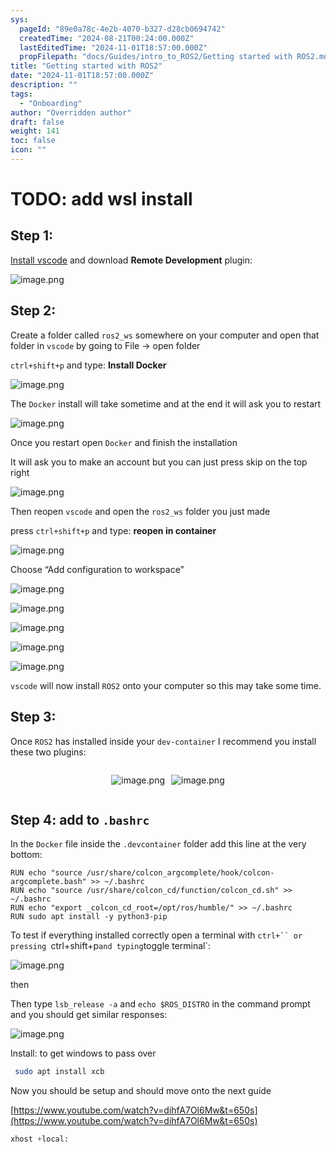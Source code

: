 ```yaml
---
sys:
  pageId: "89e0a78c-4e2b-4070-b327-d28cb0694742"
  createdTime: "2024-08-21T00:24:00.000Z"
  lastEditedTime: "2024-11-01T18:57:00.000Z"
  propFilepath: "docs/Guides/intro_to_ROS2/Getting started with ROS2.md"
title: "Getting started with ROS2"
date: "2024-11-01T18:57:00.000Z"
description: ""
tags:
  - "Onboarding"
author: "Overridden author"
draft: false
weight: 141
toc: false
icon: ""
---
```


# TODO: add wsl install

## Step 1:

[Install vscode](https://code.visualstudio.com/download) and download **Remote Development** plugin:

![image.png](https://prod-files-secure.s3.us-west-2.amazonaws.com/d518164a-d88e-44d1-a4ee-3adb3bd8bce0/efb52993-1881-4a40-b95e-6f020334f022/image.png?X-Amz-Algorithm=AWS4-HMAC-SHA256&X-Amz-Content-Sha256=UNSIGNED-PAYLOAD&X-Amz-Credential=ASIAZI2LB466QNSMXC2H%2F20250319%2Fus-west-2%2Fs3%2Faws4_request&X-Amz-Date=20250319T160951Z&X-Amz-Expires=3600&X-Amz-Security-Token=IQoJb3JpZ2luX2VjEB8aCXVzLXdlc3QtMiJGMEQCIAoIbxaAwT5OH9jK1I5vbLZluqX7E9Snk9yGllWsZEW%2FAiAtmncMgoScfFxiQsymen3yQ12z7Vwqk8WtH7aIOtsBcir%2FAwh4EAAaDDYzNzQyMzE4MzgwNSIMIDLNBzylSV7Hppn6KtwDSvCMjtJwRIj3yQx6YJKqey77vKdud0wzM96n7dQmqrm3m4IFkUgmCn9f%2FcDecRUc2SK3ux%2BV7hYlmYb2kgG369rHOlC%2F1t1HnvQ0KSH2qOf6SX0NfaVew8e1OploqUOJpjytWOE915u%2FSAKtXWfkIKH%2Fj%2B42uRPXoXNbj%2BI0tZs%2B1qAtUad3SV8RfrNF2nii2Q4IBFh1XBZRLN2tfEYJSSWRGfyqxZpcOvKl9iGAroWSL%2FYK6fG1jAcGA%2F7vV%2FS7vcpNyMn1mAmQxwzvzOlibz4P3UuJFbZurK5l6tD4f0W3tgG4PRH1AwfB2jvNgmsw3eOqeaptOV6GgNMThl7qomTegJNgd4EcWJH3YfTMZGdp21VDl3k9YfCj%2FYfttJJlcXwiHVP3ug2Pf0Od1hyiDrTJppT0219VWIhOrQgXKr%2BfnanSmzSfbXevqK2w4mNgr%2F7tZPuPSJlxilX5cMKcHIuTUEuR6fC%2B5OL%2FuM2JPnV68hXPdfOwEDOU%2BVUQN9zuExPC0POKHQn5PgjHftOM9h7%2Fx9wPgL4b4SaImekwOhbPZVgQDP%2Bf1PiQyMQx4%2BhRpDUsbDC70N21dsqWbdOSTpwbROvPuSobIuSdwtWK%2Bvi47B55EZQ5pNpw2YgwoL3rvgY6pgGAL%2FiMssgehuEq%2FwM3d29GwQB62cdfZ5jMWHWVkjf4HNLWtDwfbsL%2B5HzS7mma0hzNTYg0clD6sYrLMkx4BJoX6GX5As5lmW45JXPoqWt4ZUW%2BbIEI4gOKcjfOc4KeA3sbk0Ski2G8W%2B8Kn%2Fj8HI0Y%2BE0SBBjWrwn57YizyC1DuHmOTc3m1mR7%2Bv7Z6DjlLxWY7mMlcRNdYgbtKoi46x7M1u2pktth&X-Amz-Signature=7cc48d18ba0e39cc2f21deee21948944af42cbda5d7e7e1ae278e38536de0742&X-Amz-SignedHeaders=host&x-id=GetObject)

## Step 2:

Create a folder called `ros2_ws` somewhere on your computer and open that folder in `vscode` by going to File → open folder 

`ctrl+shift+p` and type: **Install Docker**

![image.png](https://prod-files-secure.s3.us-west-2.amazonaws.com/d518164a-d88e-44d1-a4ee-3adb3bd8bce0/2269dc0e-1cd5-47ff-bceb-c04ad9b2eab0/image.png?X-Amz-Algorithm=AWS4-HMAC-SHA256&X-Amz-Content-Sha256=UNSIGNED-PAYLOAD&X-Amz-Credential=ASIAZI2LB466QNSMXC2H%2F20250319%2Fus-west-2%2Fs3%2Faws4_request&X-Amz-Date=20250319T160951Z&X-Amz-Expires=3600&X-Amz-Security-Token=IQoJb3JpZ2luX2VjEB8aCXVzLXdlc3QtMiJGMEQCIAoIbxaAwT5OH9jK1I5vbLZluqX7E9Snk9yGllWsZEW%2FAiAtmncMgoScfFxiQsymen3yQ12z7Vwqk8WtH7aIOtsBcir%2FAwh4EAAaDDYzNzQyMzE4MzgwNSIMIDLNBzylSV7Hppn6KtwDSvCMjtJwRIj3yQx6YJKqey77vKdud0wzM96n7dQmqrm3m4IFkUgmCn9f%2FcDecRUc2SK3ux%2BV7hYlmYb2kgG369rHOlC%2F1t1HnvQ0KSH2qOf6SX0NfaVew8e1OploqUOJpjytWOE915u%2FSAKtXWfkIKH%2Fj%2B42uRPXoXNbj%2BI0tZs%2B1qAtUad3SV8RfrNF2nii2Q4IBFh1XBZRLN2tfEYJSSWRGfyqxZpcOvKl9iGAroWSL%2FYK6fG1jAcGA%2F7vV%2FS7vcpNyMn1mAmQxwzvzOlibz4P3UuJFbZurK5l6tD4f0W3tgG4PRH1AwfB2jvNgmsw3eOqeaptOV6GgNMThl7qomTegJNgd4EcWJH3YfTMZGdp21VDl3k9YfCj%2FYfttJJlcXwiHVP3ug2Pf0Od1hyiDrTJppT0219VWIhOrQgXKr%2BfnanSmzSfbXevqK2w4mNgr%2F7tZPuPSJlxilX5cMKcHIuTUEuR6fC%2B5OL%2FuM2JPnV68hXPdfOwEDOU%2BVUQN9zuExPC0POKHQn5PgjHftOM9h7%2Fx9wPgL4b4SaImekwOhbPZVgQDP%2Bf1PiQyMQx4%2BhRpDUsbDC70N21dsqWbdOSTpwbROvPuSobIuSdwtWK%2Bvi47B55EZQ5pNpw2YgwoL3rvgY6pgGAL%2FiMssgehuEq%2FwM3d29GwQB62cdfZ5jMWHWVkjf4HNLWtDwfbsL%2B5HzS7mma0hzNTYg0clD6sYrLMkx4BJoX6GX5As5lmW45JXPoqWt4ZUW%2BbIEI4gOKcjfOc4KeA3sbk0Ski2G8W%2B8Kn%2Fj8HI0Y%2BE0SBBjWrwn57YizyC1DuHmOTc3m1mR7%2Bv7Z6DjlLxWY7mMlcRNdYgbtKoi46x7M1u2pktth&X-Amz-Signature=8062b34a00dcce618a385ccbf656998bba735ee9ef41a6fdc6690ade5a2797b3&X-Amz-SignedHeaders=host&x-id=GetObject)

The `Docker` install will take sometime and at the end it will ask you to restart

![image.png](https://prod-files-secure.s3.us-west-2.amazonaws.com/d518164a-d88e-44d1-a4ee-3adb3bd8bce0/ed233f78-be33-4b1f-b89c-9c346c0e961e/image.png?X-Amz-Algorithm=AWS4-HMAC-SHA256&X-Amz-Content-Sha256=UNSIGNED-PAYLOAD&X-Amz-Credential=ASIAZI2LB466QNSMXC2H%2F20250319%2Fus-west-2%2Fs3%2Faws4_request&X-Amz-Date=20250319T160951Z&X-Amz-Expires=3600&X-Amz-Security-Token=IQoJb3JpZ2luX2VjEB8aCXVzLXdlc3QtMiJGMEQCIAoIbxaAwT5OH9jK1I5vbLZluqX7E9Snk9yGllWsZEW%2FAiAtmncMgoScfFxiQsymen3yQ12z7Vwqk8WtH7aIOtsBcir%2FAwh4EAAaDDYzNzQyMzE4MzgwNSIMIDLNBzylSV7Hppn6KtwDSvCMjtJwRIj3yQx6YJKqey77vKdud0wzM96n7dQmqrm3m4IFkUgmCn9f%2FcDecRUc2SK3ux%2BV7hYlmYb2kgG369rHOlC%2F1t1HnvQ0KSH2qOf6SX0NfaVew8e1OploqUOJpjytWOE915u%2FSAKtXWfkIKH%2Fj%2B42uRPXoXNbj%2BI0tZs%2B1qAtUad3SV8RfrNF2nii2Q4IBFh1XBZRLN2tfEYJSSWRGfyqxZpcOvKl9iGAroWSL%2FYK6fG1jAcGA%2F7vV%2FS7vcpNyMn1mAmQxwzvzOlibz4P3UuJFbZurK5l6tD4f0W3tgG4PRH1AwfB2jvNgmsw3eOqeaptOV6GgNMThl7qomTegJNgd4EcWJH3YfTMZGdp21VDl3k9YfCj%2FYfttJJlcXwiHVP3ug2Pf0Od1hyiDrTJppT0219VWIhOrQgXKr%2BfnanSmzSfbXevqK2w4mNgr%2F7tZPuPSJlxilX5cMKcHIuTUEuR6fC%2B5OL%2FuM2JPnV68hXPdfOwEDOU%2BVUQN9zuExPC0POKHQn5PgjHftOM9h7%2Fx9wPgL4b4SaImekwOhbPZVgQDP%2Bf1PiQyMQx4%2BhRpDUsbDC70N21dsqWbdOSTpwbROvPuSobIuSdwtWK%2Bvi47B55EZQ5pNpw2YgwoL3rvgY6pgGAL%2FiMssgehuEq%2FwM3d29GwQB62cdfZ5jMWHWVkjf4HNLWtDwfbsL%2B5HzS7mma0hzNTYg0clD6sYrLMkx4BJoX6GX5As5lmW45JXPoqWt4ZUW%2BbIEI4gOKcjfOc4KeA3sbk0Ski2G8W%2B8Kn%2Fj8HI0Y%2BE0SBBjWrwn57YizyC1DuHmOTc3m1mR7%2Bv7Z6DjlLxWY7mMlcRNdYgbtKoi46x7M1u2pktth&X-Amz-Signature=bfeadb1f4aafcdf1d4f45c724ad5e00bdf8a835842d6c849026033f31a0350dd&X-Amz-SignedHeaders=host&x-id=GetObject)

Once you restart open `Docker` and finish the installation

It will ask you to make an account but you can just press skip on the top right

![image.png](https://prod-files-secure.s3.us-west-2.amazonaws.com/d518164a-d88e-44d1-a4ee-3adb3bd8bce0/21010ad9-1659-4fd9-9f59-9932a09b2a3d/image.png?X-Amz-Algorithm=AWS4-HMAC-SHA256&X-Amz-Content-Sha256=UNSIGNED-PAYLOAD&X-Amz-Credential=ASIAZI2LB466QNSMXC2H%2F20250319%2Fus-west-2%2Fs3%2Faws4_request&X-Amz-Date=20250319T160951Z&X-Amz-Expires=3600&X-Amz-Security-Token=IQoJb3JpZ2luX2VjEB8aCXVzLXdlc3QtMiJGMEQCIAoIbxaAwT5OH9jK1I5vbLZluqX7E9Snk9yGllWsZEW%2FAiAtmncMgoScfFxiQsymen3yQ12z7Vwqk8WtH7aIOtsBcir%2FAwh4EAAaDDYzNzQyMzE4MzgwNSIMIDLNBzylSV7Hppn6KtwDSvCMjtJwRIj3yQx6YJKqey77vKdud0wzM96n7dQmqrm3m4IFkUgmCn9f%2FcDecRUc2SK3ux%2BV7hYlmYb2kgG369rHOlC%2F1t1HnvQ0KSH2qOf6SX0NfaVew8e1OploqUOJpjytWOE915u%2FSAKtXWfkIKH%2Fj%2B42uRPXoXNbj%2BI0tZs%2B1qAtUad3SV8RfrNF2nii2Q4IBFh1XBZRLN2tfEYJSSWRGfyqxZpcOvKl9iGAroWSL%2FYK6fG1jAcGA%2F7vV%2FS7vcpNyMn1mAmQxwzvzOlibz4P3UuJFbZurK5l6tD4f0W3tgG4PRH1AwfB2jvNgmsw3eOqeaptOV6GgNMThl7qomTegJNgd4EcWJH3YfTMZGdp21VDl3k9YfCj%2FYfttJJlcXwiHVP3ug2Pf0Od1hyiDrTJppT0219VWIhOrQgXKr%2BfnanSmzSfbXevqK2w4mNgr%2F7tZPuPSJlxilX5cMKcHIuTUEuR6fC%2B5OL%2FuM2JPnV68hXPdfOwEDOU%2BVUQN9zuExPC0POKHQn5PgjHftOM9h7%2Fx9wPgL4b4SaImekwOhbPZVgQDP%2Bf1PiQyMQx4%2BhRpDUsbDC70N21dsqWbdOSTpwbROvPuSobIuSdwtWK%2Bvi47B55EZQ5pNpw2YgwoL3rvgY6pgGAL%2FiMssgehuEq%2FwM3d29GwQB62cdfZ5jMWHWVkjf4HNLWtDwfbsL%2B5HzS7mma0hzNTYg0clD6sYrLMkx4BJoX6GX5As5lmW45JXPoqWt4ZUW%2BbIEI4gOKcjfOc4KeA3sbk0Ski2G8W%2B8Kn%2Fj8HI0Y%2BE0SBBjWrwn57YizyC1DuHmOTc3m1mR7%2Bv7Z6DjlLxWY7mMlcRNdYgbtKoi46x7M1u2pktth&X-Amz-Signature=5543d2e7d94346da7d156afe8561e839d8b7904caf2a1220f22414d868c5df01&X-Amz-SignedHeaders=host&x-id=GetObject)

Then reopen `vscode` and open the `ros2_ws` folder you just made

press `ctrl+shift+p` and type: **reopen in container**

![image.png](https://prod-files-secure.s3.us-west-2.amazonaws.com/d518164a-d88e-44d1-a4ee-3adb3bd8bce0/4e93b8c2-41ad-488c-8095-c74205196118/image.png?X-Amz-Algorithm=AWS4-HMAC-SHA256&X-Amz-Content-Sha256=UNSIGNED-PAYLOAD&X-Amz-Credential=ASIAZI2LB466QNSMXC2H%2F20250319%2Fus-west-2%2Fs3%2Faws4_request&X-Amz-Date=20250319T160951Z&X-Amz-Expires=3600&X-Amz-Security-Token=IQoJb3JpZ2luX2VjEB8aCXVzLXdlc3QtMiJGMEQCIAoIbxaAwT5OH9jK1I5vbLZluqX7E9Snk9yGllWsZEW%2FAiAtmncMgoScfFxiQsymen3yQ12z7Vwqk8WtH7aIOtsBcir%2FAwh4EAAaDDYzNzQyMzE4MzgwNSIMIDLNBzylSV7Hppn6KtwDSvCMjtJwRIj3yQx6YJKqey77vKdud0wzM96n7dQmqrm3m4IFkUgmCn9f%2FcDecRUc2SK3ux%2BV7hYlmYb2kgG369rHOlC%2F1t1HnvQ0KSH2qOf6SX0NfaVew8e1OploqUOJpjytWOE915u%2FSAKtXWfkIKH%2Fj%2B42uRPXoXNbj%2BI0tZs%2B1qAtUad3SV8RfrNF2nii2Q4IBFh1XBZRLN2tfEYJSSWRGfyqxZpcOvKl9iGAroWSL%2FYK6fG1jAcGA%2F7vV%2FS7vcpNyMn1mAmQxwzvzOlibz4P3UuJFbZurK5l6tD4f0W3tgG4PRH1AwfB2jvNgmsw3eOqeaptOV6GgNMThl7qomTegJNgd4EcWJH3YfTMZGdp21VDl3k9YfCj%2FYfttJJlcXwiHVP3ug2Pf0Od1hyiDrTJppT0219VWIhOrQgXKr%2BfnanSmzSfbXevqK2w4mNgr%2F7tZPuPSJlxilX5cMKcHIuTUEuR6fC%2B5OL%2FuM2JPnV68hXPdfOwEDOU%2BVUQN9zuExPC0POKHQn5PgjHftOM9h7%2Fx9wPgL4b4SaImekwOhbPZVgQDP%2Bf1PiQyMQx4%2BhRpDUsbDC70N21dsqWbdOSTpwbROvPuSobIuSdwtWK%2Bvi47B55EZQ5pNpw2YgwoL3rvgY6pgGAL%2FiMssgehuEq%2FwM3d29GwQB62cdfZ5jMWHWVkjf4HNLWtDwfbsL%2B5HzS7mma0hzNTYg0clD6sYrLMkx4BJoX6GX5As5lmW45JXPoqWt4ZUW%2BbIEI4gOKcjfOc4KeA3sbk0Ski2G8W%2B8Kn%2Fj8HI0Y%2BE0SBBjWrwn57YizyC1DuHmOTc3m1mR7%2Bv7Z6DjlLxWY7mMlcRNdYgbtKoi46x7M1u2pktth&X-Amz-Signature=b41740c6788e2b4047f15cd01fb04bdef1c21803e121eff201917efcfe7b5786&X-Amz-SignedHeaders=host&x-id=GetObject)

Choose “Add configuration to workspace”

![image.png](https://prod-files-secure.s3.us-west-2.amazonaws.com/d518164a-d88e-44d1-a4ee-3adb3bd8bce0/9560b282-5060-4989-ba37-97e7b2c22476/image.png?X-Amz-Algorithm=AWS4-HMAC-SHA256&X-Amz-Content-Sha256=UNSIGNED-PAYLOAD&X-Amz-Credential=ASIAZI2LB466QNSMXC2H%2F20250319%2Fus-west-2%2Fs3%2Faws4_request&X-Amz-Date=20250319T160951Z&X-Amz-Expires=3600&X-Amz-Security-Token=IQoJb3JpZ2luX2VjEB8aCXVzLXdlc3QtMiJGMEQCIAoIbxaAwT5OH9jK1I5vbLZluqX7E9Snk9yGllWsZEW%2FAiAtmncMgoScfFxiQsymen3yQ12z7Vwqk8WtH7aIOtsBcir%2FAwh4EAAaDDYzNzQyMzE4MzgwNSIMIDLNBzylSV7Hppn6KtwDSvCMjtJwRIj3yQx6YJKqey77vKdud0wzM96n7dQmqrm3m4IFkUgmCn9f%2FcDecRUc2SK3ux%2BV7hYlmYb2kgG369rHOlC%2F1t1HnvQ0KSH2qOf6SX0NfaVew8e1OploqUOJpjytWOE915u%2FSAKtXWfkIKH%2Fj%2B42uRPXoXNbj%2BI0tZs%2B1qAtUad3SV8RfrNF2nii2Q4IBFh1XBZRLN2tfEYJSSWRGfyqxZpcOvKl9iGAroWSL%2FYK6fG1jAcGA%2F7vV%2FS7vcpNyMn1mAmQxwzvzOlibz4P3UuJFbZurK5l6tD4f0W3tgG4PRH1AwfB2jvNgmsw3eOqeaptOV6GgNMThl7qomTegJNgd4EcWJH3YfTMZGdp21VDl3k9YfCj%2FYfttJJlcXwiHVP3ug2Pf0Od1hyiDrTJppT0219VWIhOrQgXKr%2BfnanSmzSfbXevqK2w4mNgr%2F7tZPuPSJlxilX5cMKcHIuTUEuR6fC%2B5OL%2FuM2JPnV68hXPdfOwEDOU%2BVUQN9zuExPC0POKHQn5PgjHftOM9h7%2Fx9wPgL4b4SaImekwOhbPZVgQDP%2Bf1PiQyMQx4%2BhRpDUsbDC70N21dsqWbdOSTpwbROvPuSobIuSdwtWK%2Bvi47B55EZQ5pNpw2YgwoL3rvgY6pgGAL%2FiMssgehuEq%2FwM3d29GwQB62cdfZ5jMWHWVkjf4HNLWtDwfbsL%2B5HzS7mma0hzNTYg0clD6sYrLMkx4BJoX6GX5As5lmW45JXPoqWt4ZUW%2BbIEI4gOKcjfOc4KeA3sbk0Ski2G8W%2B8Kn%2Fj8HI0Y%2BE0SBBjWrwn57YizyC1DuHmOTc3m1mR7%2Bv7Z6DjlLxWY7mMlcRNdYgbtKoi46x7M1u2pktth&X-Amz-Signature=b0627cd3fc7c2e8d2387e7ba745eee5921b3240b3b496d90202030b654558154&X-Amz-SignedHeaders=host&x-id=GetObject)

![image.png](https://prod-files-secure.s3.us-west-2.amazonaws.com/d518164a-d88e-44d1-a4ee-3adb3bd8bce0/2ee63f81-886b-48e8-a553-dc6e5eac99e4/image.png?X-Amz-Algorithm=AWS4-HMAC-SHA256&X-Amz-Content-Sha256=UNSIGNED-PAYLOAD&X-Amz-Credential=ASIAZI2LB466QNSMXC2H%2F20250319%2Fus-west-2%2Fs3%2Faws4_request&X-Amz-Date=20250319T160951Z&X-Amz-Expires=3600&X-Amz-Security-Token=IQoJb3JpZ2luX2VjEB8aCXVzLXdlc3QtMiJGMEQCIAoIbxaAwT5OH9jK1I5vbLZluqX7E9Snk9yGllWsZEW%2FAiAtmncMgoScfFxiQsymen3yQ12z7Vwqk8WtH7aIOtsBcir%2FAwh4EAAaDDYzNzQyMzE4MzgwNSIMIDLNBzylSV7Hppn6KtwDSvCMjtJwRIj3yQx6YJKqey77vKdud0wzM96n7dQmqrm3m4IFkUgmCn9f%2FcDecRUc2SK3ux%2BV7hYlmYb2kgG369rHOlC%2F1t1HnvQ0KSH2qOf6SX0NfaVew8e1OploqUOJpjytWOE915u%2FSAKtXWfkIKH%2Fj%2B42uRPXoXNbj%2BI0tZs%2B1qAtUad3SV8RfrNF2nii2Q4IBFh1XBZRLN2tfEYJSSWRGfyqxZpcOvKl9iGAroWSL%2FYK6fG1jAcGA%2F7vV%2FS7vcpNyMn1mAmQxwzvzOlibz4P3UuJFbZurK5l6tD4f0W3tgG4PRH1AwfB2jvNgmsw3eOqeaptOV6GgNMThl7qomTegJNgd4EcWJH3YfTMZGdp21VDl3k9YfCj%2FYfttJJlcXwiHVP3ug2Pf0Od1hyiDrTJppT0219VWIhOrQgXKr%2BfnanSmzSfbXevqK2w4mNgr%2F7tZPuPSJlxilX5cMKcHIuTUEuR6fC%2B5OL%2FuM2JPnV68hXPdfOwEDOU%2BVUQN9zuExPC0POKHQn5PgjHftOM9h7%2Fx9wPgL4b4SaImekwOhbPZVgQDP%2Bf1PiQyMQx4%2BhRpDUsbDC70N21dsqWbdOSTpwbROvPuSobIuSdwtWK%2Bvi47B55EZQ5pNpw2YgwoL3rvgY6pgGAL%2FiMssgehuEq%2FwM3d29GwQB62cdfZ5jMWHWVkjf4HNLWtDwfbsL%2B5HzS7mma0hzNTYg0clD6sYrLMkx4BJoX6GX5As5lmW45JXPoqWt4ZUW%2BbIEI4gOKcjfOc4KeA3sbk0Ski2G8W%2B8Kn%2Fj8HI0Y%2BE0SBBjWrwn57YizyC1DuHmOTc3m1mR7%2Bv7Z6DjlLxWY7mMlcRNdYgbtKoi46x7M1u2pktth&X-Amz-Signature=c58868d4f7bf1cebda82d94cac9edfa4b7dc72ed7155934e251b16e9751f14b5&X-Amz-SignedHeaders=host&x-id=GetObject)

![image.png](https://prod-files-secure.s3.us-west-2.amazonaws.com/d518164a-d88e-44d1-a4ee-3adb3bd8bce0/ae1580b2-b048-407e-aed9-b584224a7a04/image.png?X-Amz-Algorithm=AWS4-HMAC-SHA256&X-Amz-Content-Sha256=UNSIGNED-PAYLOAD&X-Amz-Credential=ASIAZI2LB466QNSMXC2H%2F20250319%2Fus-west-2%2Fs3%2Faws4_request&X-Amz-Date=20250319T160951Z&X-Amz-Expires=3600&X-Amz-Security-Token=IQoJb3JpZ2luX2VjEB8aCXVzLXdlc3QtMiJGMEQCIAoIbxaAwT5OH9jK1I5vbLZluqX7E9Snk9yGllWsZEW%2FAiAtmncMgoScfFxiQsymen3yQ12z7Vwqk8WtH7aIOtsBcir%2FAwh4EAAaDDYzNzQyMzE4MzgwNSIMIDLNBzylSV7Hppn6KtwDSvCMjtJwRIj3yQx6YJKqey77vKdud0wzM96n7dQmqrm3m4IFkUgmCn9f%2FcDecRUc2SK3ux%2BV7hYlmYb2kgG369rHOlC%2F1t1HnvQ0KSH2qOf6SX0NfaVew8e1OploqUOJpjytWOE915u%2FSAKtXWfkIKH%2Fj%2B42uRPXoXNbj%2BI0tZs%2B1qAtUad3SV8RfrNF2nii2Q4IBFh1XBZRLN2tfEYJSSWRGfyqxZpcOvKl9iGAroWSL%2FYK6fG1jAcGA%2F7vV%2FS7vcpNyMn1mAmQxwzvzOlibz4P3UuJFbZurK5l6tD4f0W3tgG4PRH1AwfB2jvNgmsw3eOqeaptOV6GgNMThl7qomTegJNgd4EcWJH3YfTMZGdp21VDl3k9YfCj%2FYfttJJlcXwiHVP3ug2Pf0Od1hyiDrTJppT0219VWIhOrQgXKr%2BfnanSmzSfbXevqK2w4mNgr%2F7tZPuPSJlxilX5cMKcHIuTUEuR6fC%2B5OL%2FuM2JPnV68hXPdfOwEDOU%2BVUQN9zuExPC0POKHQn5PgjHftOM9h7%2Fx9wPgL4b4SaImekwOhbPZVgQDP%2Bf1PiQyMQx4%2BhRpDUsbDC70N21dsqWbdOSTpwbROvPuSobIuSdwtWK%2Bvi47B55EZQ5pNpw2YgwoL3rvgY6pgGAL%2FiMssgehuEq%2FwM3d29GwQB62cdfZ5jMWHWVkjf4HNLWtDwfbsL%2B5HzS7mma0hzNTYg0clD6sYrLMkx4BJoX6GX5As5lmW45JXPoqWt4ZUW%2BbIEI4gOKcjfOc4KeA3sbk0Ski2G8W%2B8Kn%2Fj8HI0Y%2BE0SBBjWrwn57YizyC1DuHmOTc3m1mR7%2Bv7Z6DjlLxWY7mMlcRNdYgbtKoi46x7M1u2pktth&X-Amz-Signature=3d04051e0d6f21f6dcb7786c7b32a78fb0bceaf5395f61fc004a51f01035e507&X-Amz-SignedHeaders=host&x-id=GetObject)

![image.png](https://prod-files-secure.s3.us-west-2.amazonaws.com/d518164a-d88e-44d1-a4ee-3adb3bd8bce0/53255b28-f75e-430f-b9e3-c0ac8577e42b/image.png?X-Amz-Algorithm=AWS4-HMAC-SHA256&X-Amz-Content-Sha256=UNSIGNED-PAYLOAD&X-Amz-Credential=ASIAZI2LB466QNSMXC2H%2F20250319%2Fus-west-2%2Fs3%2Faws4_request&X-Amz-Date=20250319T160951Z&X-Amz-Expires=3600&X-Amz-Security-Token=IQoJb3JpZ2luX2VjEB8aCXVzLXdlc3QtMiJGMEQCIAoIbxaAwT5OH9jK1I5vbLZluqX7E9Snk9yGllWsZEW%2FAiAtmncMgoScfFxiQsymen3yQ12z7Vwqk8WtH7aIOtsBcir%2FAwh4EAAaDDYzNzQyMzE4MzgwNSIMIDLNBzylSV7Hppn6KtwDSvCMjtJwRIj3yQx6YJKqey77vKdud0wzM96n7dQmqrm3m4IFkUgmCn9f%2FcDecRUc2SK3ux%2BV7hYlmYb2kgG369rHOlC%2F1t1HnvQ0KSH2qOf6SX0NfaVew8e1OploqUOJpjytWOE915u%2FSAKtXWfkIKH%2Fj%2B42uRPXoXNbj%2BI0tZs%2B1qAtUad3SV8RfrNF2nii2Q4IBFh1XBZRLN2tfEYJSSWRGfyqxZpcOvKl9iGAroWSL%2FYK6fG1jAcGA%2F7vV%2FS7vcpNyMn1mAmQxwzvzOlibz4P3UuJFbZurK5l6tD4f0W3tgG4PRH1AwfB2jvNgmsw3eOqeaptOV6GgNMThl7qomTegJNgd4EcWJH3YfTMZGdp21VDl3k9YfCj%2FYfttJJlcXwiHVP3ug2Pf0Od1hyiDrTJppT0219VWIhOrQgXKr%2BfnanSmzSfbXevqK2w4mNgr%2F7tZPuPSJlxilX5cMKcHIuTUEuR6fC%2B5OL%2FuM2JPnV68hXPdfOwEDOU%2BVUQN9zuExPC0POKHQn5PgjHftOM9h7%2Fx9wPgL4b4SaImekwOhbPZVgQDP%2Bf1PiQyMQx4%2BhRpDUsbDC70N21dsqWbdOSTpwbROvPuSobIuSdwtWK%2Bvi47B55EZQ5pNpw2YgwoL3rvgY6pgGAL%2FiMssgehuEq%2FwM3d29GwQB62cdfZ5jMWHWVkjf4HNLWtDwfbsL%2B5HzS7mma0hzNTYg0clD6sYrLMkx4BJoX6GX5As5lmW45JXPoqWt4ZUW%2BbIEI4gOKcjfOc4KeA3sbk0Ski2G8W%2B8Kn%2Fj8HI0Y%2BE0SBBjWrwn57YizyC1DuHmOTc3m1mR7%2Bv7Z6DjlLxWY7mMlcRNdYgbtKoi46x7M1u2pktth&X-Amz-Signature=75ac702fd327fc17d33adeead809e1e1154a3c5ccb07144038a3bc30a0f137a8&X-Amz-SignedHeaders=host&x-id=GetObject)

![image.png](https://prod-files-secure.s3.us-west-2.amazonaws.com/d518164a-d88e-44d1-a4ee-3adb3bd8bce0/7c562767-5af9-4ffb-97d1-327bcdf4ee00/image.png?X-Amz-Algorithm=AWS4-HMAC-SHA256&X-Amz-Content-Sha256=UNSIGNED-PAYLOAD&X-Amz-Credential=ASIAZI2LB466QNSMXC2H%2F20250319%2Fus-west-2%2Fs3%2Faws4_request&X-Amz-Date=20250319T160951Z&X-Amz-Expires=3600&X-Amz-Security-Token=IQoJb3JpZ2luX2VjEB8aCXVzLXdlc3QtMiJGMEQCIAoIbxaAwT5OH9jK1I5vbLZluqX7E9Snk9yGllWsZEW%2FAiAtmncMgoScfFxiQsymen3yQ12z7Vwqk8WtH7aIOtsBcir%2FAwh4EAAaDDYzNzQyMzE4MzgwNSIMIDLNBzylSV7Hppn6KtwDSvCMjtJwRIj3yQx6YJKqey77vKdud0wzM96n7dQmqrm3m4IFkUgmCn9f%2FcDecRUc2SK3ux%2BV7hYlmYb2kgG369rHOlC%2F1t1HnvQ0KSH2qOf6SX0NfaVew8e1OploqUOJpjytWOE915u%2FSAKtXWfkIKH%2Fj%2B42uRPXoXNbj%2BI0tZs%2B1qAtUad3SV8RfrNF2nii2Q4IBFh1XBZRLN2tfEYJSSWRGfyqxZpcOvKl9iGAroWSL%2FYK6fG1jAcGA%2F7vV%2FS7vcpNyMn1mAmQxwzvzOlibz4P3UuJFbZurK5l6tD4f0W3tgG4PRH1AwfB2jvNgmsw3eOqeaptOV6GgNMThl7qomTegJNgd4EcWJH3YfTMZGdp21VDl3k9YfCj%2FYfttJJlcXwiHVP3ug2Pf0Od1hyiDrTJppT0219VWIhOrQgXKr%2BfnanSmzSfbXevqK2w4mNgr%2F7tZPuPSJlxilX5cMKcHIuTUEuR6fC%2B5OL%2FuM2JPnV68hXPdfOwEDOU%2BVUQN9zuExPC0POKHQn5PgjHftOM9h7%2Fx9wPgL4b4SaImekwOhbPZVgQDP%2Bf1PiQyMQx4%2BhRpDUsbDC70N21dsqWbdOSTpwbROvPuSobIuSdwtWK%2Bvi47B55EZQ5pNpw2YgwoL3rvgY6pgGAL%2FiMssgehuEq%2FwM3d29GwQB62cdfZ5jMWHWVkjf4HNLWtDwfbsL%2B5HzS7mma0hzNTYg0clD6sYrLMkx4BJoX6GX5As5lmW45JXPoqWt4ZUW%2BbIEI4gOKcjfOc4KeA3sbk0Ski2G8W%2B8Kn%2Fj8HI0Y%2BE0SBBjWrwn57YizyC1DuHmOTc3m1mR7%2Bv7Z6DjlLxWY7mMlcRNdYgbtKoi46x7M1u2pktth&X-Amz-Signature=18266b8c91e6cbd1aacd9eddc5da4a477bd39efd2f9c6ec1e3dab611f6e699ae&X-Amz-SignedHeaders=host&x-id=GetObject)

`vscode` will now install `ROS2` onto your computer so this may take some time.

## Step 3:

Once `ROS2` has installed inside your `dev-container` I recommend you install these two plugins:

<div style="display: flex;flex-direction: row; column-gap:10px; max-width: 630px;justify-content: center;">
<div>

![image.png](https://prod-files-secure.s3.us-west-2.amazonaws.com/d518164a-d88e-44d1-a4ee-3adb3bd8bce0/3fc3d550-5a54-4ba1-ba6b-faa01cdb7369/image.png?X-Amz-Algorithm=AWS4-HMAC-SHA256&X-Amz-Content-Sha256=UNSIGNED-PAYLOAD&X-Amz-Credential=ASIAZI2LB4664CEXCYSW%2F20250319%2Fus-west-2%2Fs3%2Faws4_request&X-Amz-Date=20250319T160953Z&X-Amz-Expires=3600&X-Amz-Security-Token=IQoJb3JpZ2luX2VjEB8aCXVzLXdlc3QtMiJHMEUCIAbtUTK%2FNTuexvkQB06TsYQrbWn3qT0WUp8XYFRjnqCUAiEAgsupKYUItlQK52epaKeN5MC3%2BcyykDR6KmUtGJLJ524q%2FwMIeBAAGgw2Mzc0MjMxODM4MDUiDBvnK0Y2IdLn3zYnGSrcA%2FfmR4sd%2BeW6YTjB%2FeezGkej2TtD6dQ2ehuaAsf1549C1FAc6CkOnzq7ZpeBegz0oTrXX3jl8%2FMs3CHmZj42wwptv9mxnZ%2F8GjVRSTtFjlFuiOrOF3A3LNUXlIre3iq0TEPe2U8Q00pa%2Fae%2BSWw%2FzaEnjPz6%2FU9hQvzLPMItwzD4Ja0HtwjNwfxJF9ICWq9pgWtDK9fWOh%2F%2BsxpD5DNjc3uyuJERwywNeV5qqPqKb4VFm5cEXUKwjbkhDnsMsFUe8HgbHzvia%2FZPk8qhAV%2BgNRB6XqLJhqFh%2B4zCumO5HjgFYCLXaLTUGiN0WFn6ggaRSIM5YGsBlyIsjUePYXt0agpXmC3%2FLWmAUv8c2TtXgAa%2BqnwHGWq%2BVv14nxpvRix5eiVqPndOa%2FsSnDBaXn6HJDcjMfQtj7kQbowEIRh3E1omNpnGN6T5Ac8MhHFiRuxxUK1nyfFgwY7QvxN1ZrF%2ButP2Ucl3KADUctQdYdvwd1NiB2KSE%2BhM6oOA5al2ETjqEVpl3umVPrSOZZgfUx74rbw8INqCQ8hW4SiNIpe3XiyZXojt9uzfLLJpzyzETvch5gAyC%2Bpj881L3Xs3FLSplGf%2FE4ifg8wq6dgMvSwNspwqJ8FWNJimF0l5wE1DMNG8674GOqUBo9vaUNWxhdG%2BBrb0fJNwPQKMDaMepfqx1MkUZXA4lf%2B2EXT5UsiFGegvHtEx1TWeGrEnxuipYOvxb%2B6Yxdkf7MOC9HXQmdFSAbSgbERzvMgoYR2l41oAQI2tJp6JvI0RNvYH7pYNxzwyj0M%2BYgY0mq6XgJxMn%2B%2Bha5FwR3o1zOFMTMPVW3w%2FGe0W8k%2FIyXLH3QpWMtSW2HUloEEZ6jBGUV5sw6y1&X-Amz-Signature=3e6dbdc9f9956257bd0af58453a2061e157fd449fb5455ac4a0ab0479af78860&X-Amz-SignedHeaders=host&x-id=GetObject)

</div>
<div>

![image.png](https://prod-files-secure.s3.us-west-2.amazonaws.com/d518164a-d88e-44d1-a4ee-3adb3bd8bce0/d994cc66-13c2-4093-a5a3-f84cf4601a82/image.png?X-Amz-Algorithm=AWS4-HMAC-SHA256&X-Amz-Content-Sha256=UNSIGNED-PAYLOAD&X-Amz-Credential=ASIAZI2LB46664SAUPK4%2F20250319%2Fus-west-2%2Fs3%2Faws4_request&X-Amz-Date=20250319T160953Z&X-Amz-Expires=3600&X-Amz-Security-Token=IQoJb3JpZ2luX2VjEB8aCXVzLXdlc3QtMiJGMEQCIE6GURN%2FxKCtXIgeKXFAqxYxQHuAgl9OQA13OC7bL%2BwuAiA9axqPO7iU5tc%2B5jShA3VtpFf7WTtHAwpCloX4pWViyyr%2FAwh4EAAaDDYzNzQyMzE4MzgwNSIMYffl3hL9D%2BryssmwKtwDY0N3rYGj8SFd8bfyMCG%2BFzNVMlf0wyRSEnIcsGdQ9aTotrRAYgTAHi2sbBZKfaTML91paqylC404PYSBm3pAY1ibMQq2UDGdYMAH7KqX44tcyH%2BP5PfEZ1G3XCD3QFwSjzU3MSZz%2F7cW2DZeUo2Lp20qgk3kq3c4geqmsXHvDPESu%2B0yEiSQatrLGchuQ3qWaQdb02NMQdBmR21227ZjrtPo3PesJZKZqJghjn7JsA%2Fz4rNfZU15Wl1KOKDId512n1shwfezKNYzkLIo2SoSO8D8IDyLYr6UY%2FxaGiedKJzHHk04MI9XT%2F808zfv2fmsYdK4DXMnZoUrXTB12F2Rt%2B%2BeRQlaeRABedtmo6ywHmsJv8sZPlv8h%2Fx%2FWjgmJSb1bQUkI24uSdcwnU3hzW5rCe76u142BoTLjmMKi0KWMLElgackPgjq3oRTrB8vOA5inp%2B0M7xUArqAEj3e4jJ3sJmtlYxC7I%2FNcNYB3hvASkbqA959k7gnICR5x0s2UWhKvwJ71T7S0lcAV0bYC408oVKGTPMUIZeK6eivEjDIzr31SNtWz%2FhRep23AS8NOEb%2FFmr%2FCPWhru4l0mJZc2KpFe9vixlXyRY65sH1UZ8K9P%2BrjkeSXWsSB%2FmFPOgw%2FbvrvgY6pgGQpaMGlSMEh1qcUvW7VKjbVPpv9E97q7cL%2FCnDFxGHb2JQX6GVextZxVTKBAFtuQa54xZ8dOGPlEHY0OfpgzzzJe4ZH3ESID3R4KtDbyEUYTDX0n0QF7ug7%2FxvTvnQ%2FY2RpcrG3AaRis5n5s7PY6yel74HuU44A%2B%2B87%2Fa%2BnuVQF1QHusHLUFlkA%2FMVhzYN9fEOY4BF3%2BXW1KMtU5q8bb0zD%2FTkvehI&X-Amz-Signature=569c21842ac2ce8ac6e721aedddfd1c1b5c27efd68869a0bd4646afb75ea3430&X-Amz-SignedHeaders=host&x-id=GetObject)

</div>
</div>

## Step 4: add to `.bashrc`

In the `Docker` file inside the `.devcontainer` folder add this line at the very bottom: 

```docker
RUN echo "source /usr/share/colcon_argcomplete/hook/colcon-argcomplete.bash" >> ~/.bashrc
RUN echo "source /usr/share/colcon_cd/function/colcon_cd.sh" >> ~/.bashrc
RUN echo "export _colcon_cd_root=/opt/ros/humble/" >> ~/.bashrc
RUN sudo apt install -y python3-pip 
```

To test if everything installed correctly open a terminal with `ctrl+`` or pressing `ctrl+shift+p` and typing `toggle terminal`:

![image.png](https://prod-files-secure.s3.us-west-2.amazonaws.com/d518164a-d88e-44d1-a4ee-3adb3bd8bce0/6a4943d8-b04e-4c02-9a58-775f3384d1a5/image.png?X-Amz-Algorithm=AWS4-HMAC-SHA256&X-Amz-Content-Sha256=UNSIGNED-PAYLOAD&X-Amz-Credential=ASIAZI2LB466QNSMXC2H%2F20250319%2Fus-west-2%2Fs3%2Faws4_request&X-Amz-Date=20250319T160951Z&X-Amz-Expires=3600&X-Amz-Security-Token=IQoJb3JpZ2luX2VjEB8aCXVzLXdlc3QtMiJGMEQCIAoIbxaAwT5OH9jK1I5vbLZluqX7E9Snk9yGllWsZEW%2FAiAtmncMgoScfFxiQsymen3yQ12z7Vwqk8WtH7aIOtsBcir%2FAwh4EAAaDDYzNzQyMzE4MzgwNSIMIDLNBzylSV7Hppn6KtwDSvCMjtJwRIj3yQx6YJKqey77vKdud0wzM96n7dQmqrm3m4IFkUgmCn9f%2FcDecRUc2SK3ux%2BV7hYlmYb2kgG369rHOlC%2F1t1HnvQ0KSH2qOf6SX0NfaVew8e1OploqUOJpjytWOE915u%2FSAKtXWfkIKH%2Fj%2B42uRPXoXNbj%2BI0tZs%2B1qAtUad3SV8RfrNF2nii2Q4IBFh1XBZRLN2tfEYJSSWRGfyqxZpcOvKl9iGAroWSL%2FYK6fG1jAcGA%2F7vV%2FS7vcpNyMn1mAmQxwzvzOlibz4P3UuJFbZurK5l6tD4f0W3tgG4PRH1AwfB2jvNgmsw3eOqeaptOV6GgNMThl7qomTegJNgd4EcWJH3YfTMZGdp21VDl3k9YfCj%2FYfttJJlcXwiHVP3ug2Pf0Od1hyiDrTJppT0219VWIhOrQgXKr%2BfnanSmzSfbXevqK2w4mNgr%2F7tZPuPSJlxilX5cMKcHIuTUEuR6fC%2B5OL%2FuM2JPnV68hXPdfOwEDOU%2BVUQN9zuExPC0POKHQn5PgjHftOM9h7%2Fx9wPgL4b4SaImekwOhbPZVgQDP%2Bf1PiQyMQx4%2BhRpDUsbDC70N21dsqWbdOSTpwbROvPuSobIuSdwtWK%2Bvi47B55EZQ5pNpw2YgwoL3rvgY6pgGAL%2FiMssgehuEq%2FwM3d29GwQB62cdfZ5jMWHWVkjf4HNLWtDwfbsL%2B5HzS7mma0hzNTYg0clD6sYrLMkx4BJoX6GX5As5lmW45JXPoqWt4ZUW%2BbIEI4gOKcjfOc4KeA3sbk0Ski2G8W%2B8Kn%2Fj8HI0Y%2BE0SBBjWrwn57YizyC1DuHmOTc3m1mR7%2Bv7Z6DjlLxWY7mMlcRNdYgbtKoi46x7M1u2pktth&X-Amz-Signature=ddece1b9964d21e48473309fc06ddaaa2fdab41da22b5d8157db39a7ad5045d7&X-Amz-SignedHeaders=host&x-id=GetObject)

then 

Then type `lsb_release -a` and `echo $ROS_DISTRO` in the command prompt and you should get similar responses:

![image.png](https://prod-files-secure.s3.us-west-2.amazonaws.com/d518164a-d88e-44d1-a4ee-3adb3bd8bce0/3e635dec-a805-4e85-8b9e-d000e5b71a4e/image.png?X-Amz-Algorithm=AWS4-HMAC-SHA256&X-Amz-Content-Sha256=UNSIGNED-PAYLOAD&X-Amz-Credential=ASIAZI2LB466QNSMXC2H%2F20250319%2Fus-west-2%2Fs3%2Faws4_request&X-Amz-Date=20250319T160951Z&X-Amz-Expires=3600&X-Amz-Security-Token=IQoJb3JpZ2luX2VjEB8aCXVzLXdlc3QtMiJGMEQCIAoIbxaAwT5OH9jK1I5vbLZluqX7E9Snk9yGllWsZEW%2FAiAtmncMgoScfFxiQsymen3yQ12z7Vwqk8WtH7aIOtsBcir%2FAwh4EAAaDDYzNzQyMzE4MzgwNSIMIDLNBzylSV7Hppn6KtwDSvCMjtJwRIj3yQx6YJKqey77vKdud0wzM96n7dQmqrm3m4IFkUgmCn9f%2FcDecRUc2SK3ux%2BV7hYlmYb2kgG369rHOlC%2F1t1HnvQ0KSH2qOf6SX0NfaVew8e1OploqUOJpjytWOE915u%2FSAKtXWfkIKH%2Fj%2B42uRPXoXNbj%2BI0tZs%2B1qAtUad3SV8RfrNF2nii2Q4IBFh1XBZRLN2tfEYJSSWRGfyqxZpcOvKl9iGAroWSL%2FYK6fG1jAcGA%2F7vV%2FS7vcpNyMn1mAmQxwzvzOlibz4P3UuJFbZurK5l6tD4f0W3tgG4PRH1AwfB2jvNgmsw3eOqeaptOV6GgNMThl7qomTegJNgd4EcWJH3YfTMZGdp21VDl3k9YfCj%2FYfttJJlcXwiHVP3ug2Pf0Od1hyiDrTJppT0219VWIhOrQgXKr%2BfnanSmzSfbXevqK2w4mNgr%2F7tZPuPSJlxilX5cMKcHIuTUEuR6fC%2B5OL%2FuM2JPnV68hXPdfOwEDOU%2BVUQN9zuExPC0POKHQn5PgjHftOM9h7%2Fx9wPgL4b4SaImekwOhbPZVgQDP%2Bf1PiQyMQx4%2BhRpDUsbDC70N21dsqWbdOSTpwbROvPuSobIuSdwtWK%2Bvi47B55EZQ5pNpw2YgwoL3rvgY6pgGAL%2FiMssgehuEq%2FwM3d29GwQB62cdfZ5jMWHWVkjf4HNLWtDwfbsL%2B5HzS7mma0hzNTYg0clD6sYrLMkx4BJoX6GX5As5lmW45JXPoqWt4ZUW%2BbIEI4gOKcjfOc4KeA3sbk0Ski2G8W%2B8Kn%2Fj8HI0Y%2BE0SBBjWrwn57YizyC1DuHmOTc3m1mR7%2Bv7Z6DjlLxWY7mMlcRNdYgbtKoi46x7M1u2pktth&X-Amz-Signature=d9d2737b3d456ce36bd17f1801592e5418d43a8ca2d31b3efd31c2127b7018de&X-Amz-SignedHeaders=host&x-id=GetObject)

Install:  to get windows to pass over

```bash
 sudo apt install xcb
```

Now you should be setup and should move onto the next guide 

[https://www.youtube.com/watch?v=dihfA7Ol6Mw&t=650s](https://www.youtube.com/watch?v=dihfA7Ol6Mw&t=650s)

```python
xhost +local:
```
